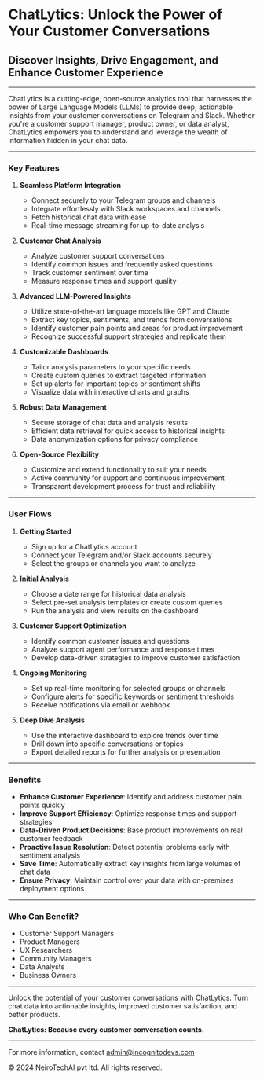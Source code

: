 # ChatLytics: Unlock the Power of Your Customer Conversations

## Discover Insights, Drive Engagement, and Enhance Customer Experience

---

ChatLytics is a cutting-edge, open-source analytics tool that harnesses the power of Large Language Models (LLMs) to provide deep, actionable insights from your customer conversations on Telegram and Slack. Whether you're a customer support manager, product owner, or data analyst, ChatLytics empowers you to understand and leverage the wealth of information hidden in your chat data.

---

### Key Features

1. **Seamless Platform Integration**
   - Connect securely to your Telegram groups and channels
   - Integrate effortlessly with Slack workspaces and channels
   - Fetch historical chat data with ease
   - Real-time message streaming for up-to-date analysis

2. **Customer Chat Analysis**
   - Analyze customer support conversations
   - Identify common issues and frequently asked questions
   - Track customer sentiment over time
   - Measure response times and support quality

3. **Advanced LLM-Powered Insights**
   - Utilize state-of-the-art language models like GPT and Claude
   - Extract key topics, sentiments, and trends from conversations
   - Identify customer pain points and areas for product improvement
   - Recognize successful support strategies and replicate them

4. **Customizable Dashboards**
   - Tailor analysis parameters to your specific needs
   - Create custom queries to extract targeted information
   - Set up alerts for important topics or sentiment shifts
   - Visualize data with interactive charts and graphs

5. **Robust Data Management**
   - Secure storage of chat data and analysis results
   - Efficient data retrieval for quick access to historical insights
   - Data anonymization options for privacy compliance

6. **Open-Source Flexibility**
   - Customize and extend functionality to suit your needs
   - Active community for support and continuous improvement
   - Transparent development process for trust and reliability

---

### User Flows

1. **Getting Started**
   - Sign up for a ChatLytics account
   - Connect your Telegram and/or Slack accounts securely
   - Select the groups or channels you want to analyze

2. **Initial Analysis**
   - Choose a date range for historical data analysis
   - Select pre-set analysis templates or create custom queries
   - Run the analysis and view results on the dashboard

3. **Customer Support Optimization**
   - Identify common customer issues and questions
   - Analyze support agent performance and response times
   - Develop data-driven strategies to improve customer satisfaction

4. **Ongoing Monitoring**
   - Set up real-time monitoring for selected groups or channels
   - Configure alerts for specific keywords or sentiment thresholds
   - Receive notifications via email or webhook

5. **Deep Dive Analysis**
   - Use the interactive dashboard to explore trends over time
   - Drill down into specific conversations or topics
   - Export detailed reports for further analysis or presentation

---

### Benefits

- **Enhance Customer Experience**: Identify and address customer pain points quickly
- **Improve Support Efficiency**: Optimize response times and support strategies
- **Data-Driven Product Decisions**: Base product improvements on real customer feedback
- **Proactive Issue Resolution**: Detect potential problems early with sentiment analysis
- **Save Time**: Automatically extract key insights from large volumes of chat data
- **Ensure Privacy**: Maintain control over your data with on-premises deployment options

---

### Who Can Benefit?

- Customer Support Managers
- Product Managers
- UX Researchers
- Community Managers
- Data Analysts
- Business Owners

---

Unlock the potential of your customer conversations with ChatLytics. Turn chat data into actionable insights, improved customer satisfaction, and better products.

**ChatLytics: Because every customer conversation counts.**

---

For more information, contact admin@incognitodevs.com

© 2024 NeiroTechAI pvt ltd. All rights reserved.